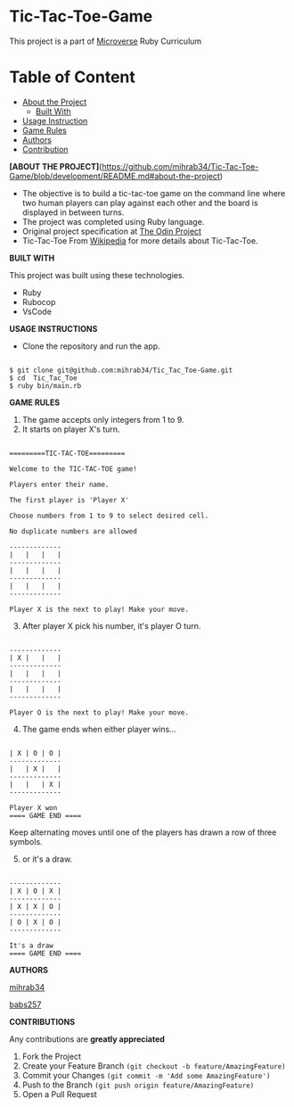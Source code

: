 # Tic-Tac-Toe-Game

This project is a part of [Microverse](https://www.microverse.org/) Ruby Curriculum

# Table of Content



* [About the Project](https://github.com/mihrab34/Tic-Tac-Toe-Game/blob/development/README.md#about-the-project)
  * [Built With](https://github.com/mihrab34/Tic-Tac-Toe-Game/blob/development/README.md#built-with)
* [Usage Instruction](https://github.com/mihrab34/Tic-Tac-Toe-Game/blob/development/README.md#usage-instruction)
* [Game Rules](https://github.com/mihrab34/Tic-Tac-Toe-Game/blob/development/README.md#game-rules)
* [Authors](https://github.com/mihrab34/Tic-Tac-Toe-Game/blob/development/README.md#authors)
* [Contribution](https://github.com/mihrab34/Tic-Tac-Toe-Game/blob/development/README.md#contribution)

**[ABOUT THE PROJECT]**(https://github.com/mihrab34/Tic-Tac-Toe-Game/blob/development/README.md#about-the-project)

* The objective is to build a tic-tac-toe game on the command line where two human players can play against each other      and the board is displayed in between turns.
* The project was completed using Ruby language.
* Original project specification at [The Odin Project](https://www.theodinproject.com/courses/ruby-programming/lessons/oop)
* Tic-Tac-Toe From [Wikipedia](https://en.wikipedia.org/wiki/Tic-tac-toe) for more details about Tic-Tac-Toe.

**BUILT WITH**

This project was built using these technologies.

* Ruby
* Rubocop
* VsCode

**USAGE INSTRUCTIONS**

* Clone the repository and run the app.

~~~~

$ git clone git@github.com:mihrab34/Tic_Tac_Toe-Game.git
$ cd  Tic_Tac_Toe
$ ruby bin/main.rb

~~~~

**GAME RULES**

1. The game accepts only integers from 1 to 9.
2. It starts on player X's turn.

~~~~

=========TIC-TAC-TOE=========

Welcome to the TIC-TAC-TOE game!

Players enter their name.

The first player is 'Player X'

Choose numbers from 1 to 9 to select desired cell.

No duplicate numbers are allowed

-------------
|   |   |   |
-------------
|   |   |   |
-------------
|   |   |   |
-------------

Player X is the next to play! Make your move.

~~~~

3. After player X pick his number, it's player O turn.

~~~~

-------------
| X |   |   |
-------------
|   |   |   |
-------------
|   |   |   |
-------------

Player O is the next to play! Make your move.

~~~~

4. The game ends when either player wins...

~~~~

| X | O | O |
-------------
|   | X |   |
-------------
|   |   | X |
-------------

Player X won
==== GAME END ====

~~~~
Keep alternating moves until one of the players has drawn a row of three symbols.

 5. or it's a draw.

 ~~~~

-------------
| X | O | X |
-------------
| X | X | O |
-------------
| O | X | O |
-------------

It's a draw
==== GAME END ====
~~~~

**AUTHORS**

[mihrab34](https://github.com/mihrab34)

[babs257](https://github.com/babs257)

**CONTRIBUTIONS**

Any contributions are **greatly appreciated**

1. Fork the Project
2. Create your Feature Branch ```(git checkout -b feature/AmazingFeature)```
3. Commit your Changes ```(git commit -m 'Add some AmazingFeature')```
4. Push to the Branch ```(git push origin feature/AmazingFeature)```
5. Open a Pull Request